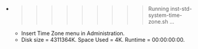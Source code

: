 * >>>>>>>>> Running inst-std-system-time-zone.sh ...
  * Insert Time Zone menu in Administration.
  * Disk size = 4311364K. Space Used = 4K. Runtime = 00:00:00:00.
